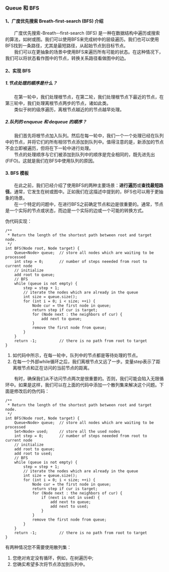 ### Queue 和 BFS
#### 1、广度优先搜索 Breath-first-search (BFS) 介绍
&emsp;&emsp;广度优先搜索-Breath--first-search (BFS) 是一种在数据结构中遍历或搜索的算法，如树或图。我们可以使用BFS来完成树中的层级遍历。我们也可以使用BFS找到一条路径，尤其是最短路径，从起始节点到目标节点。<br>
&emsp;&emsp;我们可以在更抽象的场景中使用BFS来遍历所有可能的状态。在这种情况下，我们可以将状态看作图中的节点，转换关系路径看做图中的边。
#### 2、实现 BFS
##### 1.节点处理的顺序是什么？
&emsp;&emsp;在第一轮中，我们处理根节点，在第二轮，我们处理根节点下最近的节点，在第三轮中，我们处理离根节点两步的节点，诸如此类。<br>
&emsp;&emsp;类似于树的级序遍历，离根节点越近的的节点越早处理。
##### 2.队列的 enqueue 和 dequeue 的顺序？
&emsp;&emsp;我们首先将根节点加入队列。然后在每一轮中，我们一个一个处理已经在队列中的节点，并将它们的所有相邻节点添加到队列中。值得注意的是，新添加的节点不会立即被遍历，但将在下一轮中进行处理。<br>
&emsp;&emsp;节点的处理顺序与它们被添加到队列中的顺序是完全相同的，既先进先出(FIFO)。这就是我们在BFS中使用队列的原因。
#### 3. BFS 模板
&emsp;&emsp;在此之前，我们已经介绍了使用BFS的两种主要场景：**进行遍历**或**查找最短路径**。通常，它发生在树或图中。正如我们在这描述中提到的，BFS也可以用于更抽象的场景。<br>
&emsp;&emsp;在一个特定的问题中，在进行BFS之前确定节点和边是很重要的。通常，节点是一个实际的节点或状态，而边是一个实际的边或一个可能的转换方式。

伪代码实现：
```
/**
 * Return the length of the shortest path between root and target node.
 */
int BFS(Node root, Node target) {
    Queue<Node> queue;  // store all nodes which are waiting to be processed
    int step = 0;       // number of steps neeeded from root to current node
    // initialize
    add root to queue;
    // BFS
    while (queue is not empty) {
        step = step + 1;
        // iterate the nodes which are already in the queue
        int size = queue.size();
        for (int i = 0; i < size; ++i) {
            Node cur = the first node in queue;
            return step if cur is target;
            for (Node next : the neighbors of cur) {
                add next to queue;
            }
            remove the first node from queue;
        }
    }
    return -1;          // there is no path from root to target
}
```
1. 如代码中所示，在每一轮中，队列中的节点都是等待处理的节点。
2. 在每一个外部while循环之后，我们离根节点又远了一步。变量step表示了距离根节点和正在访问的当前节点的距离。

&emsp;&emsp;有时，确保我们从不访问节点两次是很重要的。否则，我们可能会陷入无限循环中。如果是这样，我们可以在上面的代码中添加一个散列集来解决这个问题。下面是修改后的伪代码：
```
/**
 * Return the length of the shortest path between root and target node.
 */
int BFS(Node root, Node target) {
    Queue<Node> queue;  // store all nodes which are waiting to be processed
    Set<Node> used;     // store all the used nodes
    int step = 0;       // number of steps neeeded from root to current node
    // initialize
    add root to queue;
    add root to used;
    // BFS
    while (queue is not empty) {
        step = step + 1;
        // iterate the nodes which are already in the queue
        int size = queue.size();
        for (int i = 0; i < size; ++i) {
            Node cur = the first node in queue;
            return step if cur is target;
            for (Node next : the neighbors of cur) {
                if (next is not in used) {
                    add next to queue;
                    add next to used;
                }
            }
            remove the first node from queue;
        }
    }
    return -1;          // there is no path from root to target
}
```
有两种情况您不需要使用散列集：
1. 您绝对肯定没有循环，例如，在树遍历中;
2. 您确实希望多次将节点添加到队列中。



